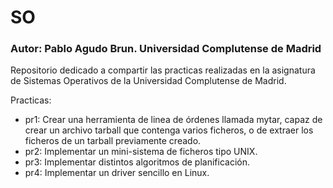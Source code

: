 # SO

### Autor: Pablo Agudo Brun. Universidad Complutense de Madrid

Repositorio dedicado a compartir las practicas realizadas en la asignatura de Sistemas Operativos de la Universidad Complutense de Madrid.

Practicas:
- pr1: Crear una herramienta de linea de órdenes llamada mytar, capaz de crear un archivo tarball que contenga varios ficheros, o de extraer los ficheros de un tarball previamente creado.
- pr2: Implementar un mini-sistema de ficheros tipo UNIX.
- pr3: Implementar distintos algoritmos de planificación.
- pr4: Implementar un driver sencillo en Linux.

